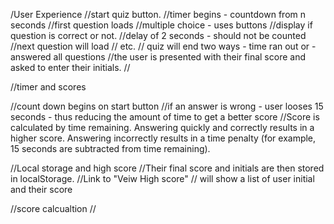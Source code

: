 /User Experience 
//start quiz button. 
//timer begins - countdown from n seconds
//first question loads
//multiple choice - uses buttons 
//display if question is correct or not.
//delay of 2 seconds - should not be counted
//next question will load 
// etc.
// quiz will end two ways - time ran out or - answered all questions
//the user is presented with their final score and asked to enter their initials. 
//

//timer and scores

//count down begins on start button
//if an answer is wrong - user looses 15 seconds - thus reducing the amount of time to get a better score
//Score is calculated by time remaining. Answering quickly and correctly results in a higher score. Answering incorrectly results in a time penalty (for example, 15 seconds are subtracted from time remaining).

//Local storage and high score
//Their final score and initials are then stored in localStorage.
//Link to "Veiw High score"
// will show a list of user initial and their score

//score calcualtion
//
